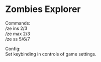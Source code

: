 # Zombies Explorer  

Commands:  
/ze ins 2/3  
/ze max 2/3  
/ze ss 5/6/7  

Config:  
Set keybinding in controls of game settings.  
